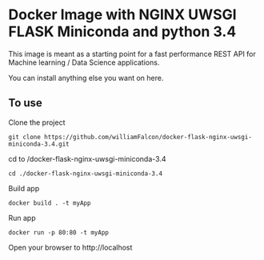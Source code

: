 # Docker Image with NGINX UWSGI FLASK Miniconda and python 3.4
This image is meant as a starting point for a fast performance REST API for Machine learning / Data Science applications.   

You can install anything else you want on here.

## To use    

Clone the project

```
git clone https://github.com/williamFalcon/docker-flask-nginx-uwsgi-miniconda-3.4.git
```

cd to /docker-flask-nginx-uwsgi-miniconda-3.4

```
cd ./docker-flask-nginx-uwsgi-miniconda-3.4
```

Build app

```
docker build . -t myApp
```

Run app

```
docker run -p 80:80 -t myApp
```

Open your browser to http://localhost    
    

